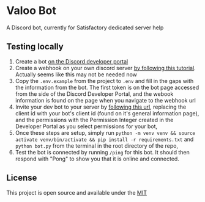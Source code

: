 # Valoo Bot

A Discord bot, currently for Satisfactory dedicated server help

## Testing locally

1. Create a bot [on the Discord developer portal](https://discord.com/developers/applications)
2. Create a webhook on your own discord server [by following this tutorial](https://docs.gitlab.com/ee/user/project/integrations/discord_notifications.html). Actually seems like this may not be needed now
3. Copy the `.env.example` from the project to `.env` and fill in the gaps with the information from the bot. The first token is on the bot page accessed from the side of the Discord Developer Portal, and the webook information is found on the page when you navigate to the webhook url
4. Invite your dev bot to your server by [following this url](https://discord.com/oauth2/authorize?client_id=761568927188123669&scope=bot&permissions=1141124160), replacing the client id with your bot's client id (found on it's general information page), and the permissions with the Permission Integer created in the Developer Portal as you select permissions for your bot,
5. Once these steps are setup, simply run `python -m venv venv && source activate venv/bin/activate && pip install -r requirements.txt` and `python bot.py` from the terminal in the root directory of the repo,
6. Test the bot is connected by running `/ping` for this bot. It should then respond with "Pong" to show you that it is online and connected.


## License
This project is open source and available under the [MIT](https://github.com/ALMerrill/squadBot/blob/master/LICENSE)
